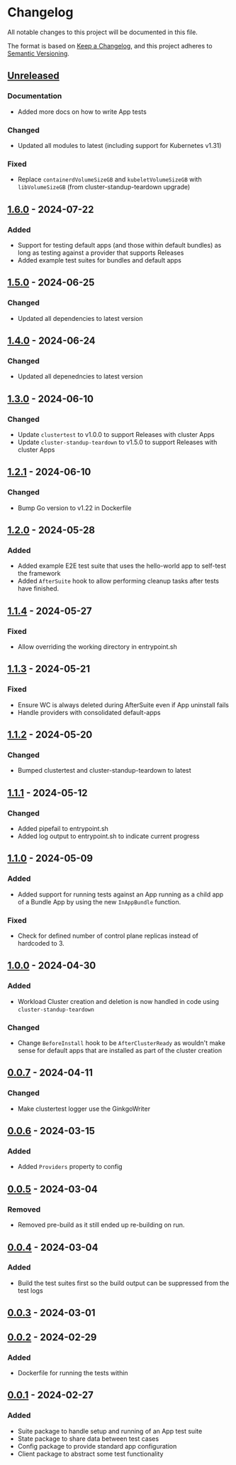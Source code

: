 # Changelog

All notable changes to this project will be documented in this file.

The format is based on [Keep a Changelog](https://keepachangelog.com/en/1.0.0/),
and this project adheres to [Semantic Versioning](https://semver.org/spec/v2.0.0.html).

## [Unreleased]

### Documentation

- Added more docs on how to write App tests

### Changed

- Updated all modules to latest (including support for Kubernetes v1.31)

### Fixed

- Replace `containerdVolumeSizeGB` and `kubeletVolumeSizeGB` with `libVolumeSizeGB` (from cluster-standup-teardown upgrade)

## [1.6.0] - 2024-07-22

### Added

- Support for testing default apps (and those within default bundles) as long as testing against a provider that supports Releases
- Added example test suites for bundles and default apps

## [1.5.0] - 2024-06-25

### Changed

- Updated all dependencies to latest version

## [1.4.0] - 2024-06-24

### Changed

- Updated all depenedncies to latest version

## [1.3.0] - 2024-06-10

### Changed

- Update `clustertest` to v1.0.0 to support Releases with cluster Apps
- Update `cluster-standup-teardown` to v1.5.0 to support Releases with cluster Apps

## [1.2.1] - 2024-06-10

### Changed

- Bump Go version to v1.22 in Dockerfile

## [1.2.0] - 2024-05-28

### Added

- Added example E2E test suite that uses the hello-world app to self-test the framework
- Added `AfterSuite` hook to allow performing cleanup tasks after tests have finished.

## [1.1.4] - 2024-05-27

### Fixed

- Allow overriding the working directory in entrypoint.sh

## [1.1.3] - 2024-05-21

### Fixed

- Ensure WC is always deleted during AfterSuite even if App uninstall fails
- Handle providers with consolidated default-apps

## [1.1.2] - 2024-05-20

### Changed

- Bumped clustertest and cluster-standup-teardown to latest

## [1.1.1] - 2024-05-12

### Changed

- Added pipefail to entrypoint.sh
- Added log output to entrypoint.sh to indicate current progress

## [1.1.0] - 2024-05-09

### Added

- Added support for running tests against an App running as a child app of a Bundle App by using the new `InAppBundle` function.

### Fixed

- Check for defined number of control plane replicas instead of hardcoded to 3.

## [1.0.0] - 2024-04-30

### Added

- Workload Cluster creation and deletion is now handled in code using `cluster-standup-teardown`

### Changed

- Change `BeforeInstall` hook to be `AfterClusterReady` as wouldn't make sense for default apps that are installed as part of the cluster creation

## [0.0.7] - 2024-04-11

### Changed

- Make clustertest logger use the GinkgoWriter

## [0.0.6] - 2024-03-15

### Added

- Added `Providers` property to config

## [0.0.5] - 2024-03-04

### Removed

- Removed pre-build as it still ended up re-building on run.

## [0.0.4] - 2024-03-04

### Added

- Build the test suites first so the build output can be suppressed from the test logs

## [0.0.3] - 2024-03-01

## [0.0.2] - 2024-02-29

### Added

- Dockerfile for running the tests within

## [0.0.1] - 2024-02-27

### Added

- Suite package to handle setup and running of an App test suite
- State package to share data between test cases
- Config package to provide standard app configuration
- Client package to abstract some test functionality

[Unreleased]: https://github.com/giantswarm/apptest-framework/compare/v1.6.0...HEAD
[1.6.0]: https://github.com/giantswarm/apptest-framework/compare/v1.5.0...v1.6.0
[1.5.0]: https://github.com/giantswarm/apptest-framework/compare/v1.4.0...v1.5.0
[1.4.0]: https://github.com/giantswarm/apptest-framework/compare/v1.3.0...v1.4.0
[1.3.0]: https://github.com/giantswarm/apptest-framework/compare/v1.2.1...v1.3.0
[1.2.1]: https://github.com/giantswarm/apptest-framework/compare/v1.2.0...v1.2.1
[1.2.0]: https://github.com/giantswarm/apptest-framework/compare/v1.1.4...v1.2.0
[1.1.4]: https://github.com/giantswarm/apptest-framework/compare/v1.1.3...v1.1.4
[1.1.3]: https://github.com/giantswarm/apptest-framework/compare/v1.1.2...v1.1.3
[1.1.2]: https://github.com/giantswarm/apptest-framework/compare/v1.1.1...v1.1.2
[1.1.1]: https://github.com/giantswarm/apptest-framework/compare/v1.1.0...v1.1.1
[1.1.0]: https://github.com/giantswarm/apptest-framework/compare/v1.0.0...v1.1.0
[1.0.0]: https://github.com/giantswarm/apptest-framework/compare/v0.0.7...v1.0.0
[0.0.7]: https://github.com/giantswarm/apptest-framework/compare/v0.0.6...v0.0.7
[0.0.6]: https://github.com/giantswarm/apptest-framework/compare/v0.0.5...v0.0.6
[0.0.5]: https://github.com/giantswarm/apptest-framework/compare/v0.0.4...v0.0.5
[0.0.4]: https://github.com/giantswarm/apptest-framework/compare/v0.0.3...v0.0.4
[0.0.3]: https://github.com/giantswarm/apptest-framework/compare/v0.0.2...v0.0.3
[0.0.2]: https://github.com/giantswarm/apptest-framework/compare/v0.0.1...v0.0.2
[0.0.1]: https://github.com/giantswarm/apptest-framework/releases/tag/v0.0.1
